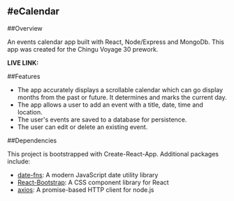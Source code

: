## #eCalendar

##Overview

An events calendar app built with React, Node/Express and MongoDb. This app was created for the Chingu Voyage 30 prework.

**LIVE LINK:**

##Features

- The app accurately displays a scrollable calendar which can go display months from the past or future. It determines and marks the current day.
- The app allows a user to add an event with a title, date, time and location.
- The user's events are saved to a database for persistence.
- The user can edit or delete an existing event.

##Dependencies

This project is bootstrapped with Create-React-App.
Additional packages include:

- [date-fns](https://date-fns.org/): A modern JavaScript date utility library
- [React-Bootstrap](https://react-bootstrap.github.io/): A CSS component library for React
- [axios](https://www.npmjs.com/package/axios): A promise-based HTTP client for node.js
